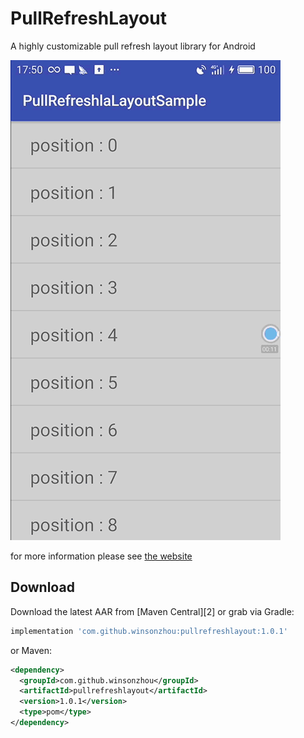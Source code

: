 PullRefreshLayout  
=======
A highly customizable pull refresh layout library for Android  

![image](https://github.com/WinsonZhou/PullRefreshLayout/blob/master/screenshots/pullrefreshlayout.gif)  

for more information please see [the website][1]


Download
--------

Download the latest AAR from [Maven Central][2] or grab via Gradle:
```groovy
implementation 'com.github.winsonzhou:pullrefreshlayout:1.0.1'
```
or Maven:
```xml
<dependency>
  <groupId>com.github.winsonzhou</groupId>
  <artifactId>pullrefreshlayout</artifactId>
  <version>1.0.1</version>
  <type>pom</type>
</dependency>
```

[1]: https://blog.csdn.net/wenxiang423/article/details/82746029
